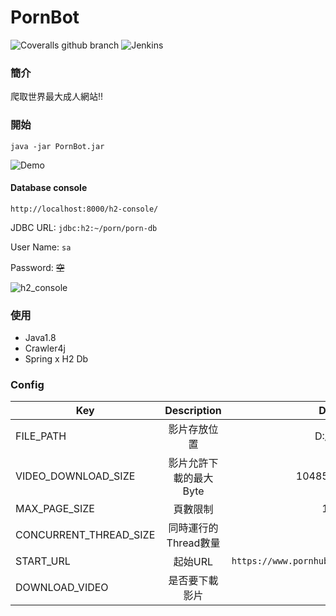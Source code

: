 # PornBot


![Coveralls github branch](https://img.shields.io/badge/java-1.8-green.svg)
![Jenkins](https://img.shields.io/badge/license-MIT-blue.svg)

### 簡介

爬取世界最大成人網站!!  
  
### 開始    

``java -jar PornBot.jar``
  
![Demo](https://raw.githubusercontent.com/tim232385/PornBot/master/image/demo1.gif)
  
#### Database console
``http://localhost:8000/h2-console/``

JDBC URL: ``jdbc:h2:~/porn/porn-db``  

User Name: ``sa``  

Password: ~~空~~

![h2_console](https://raw.githubusercontent.com/tim232385/PornBot/master/image/h2_console.gif)

### 使用
- Java1.8
- Crawler4j
- Spring x H2 Db

### Config
  

| Key | Description | Default | 
|--------------|:-----:|-----:|
|FILE_PATH | 影片存放位置 | D:/video |
| VIDEO_DOWNLOAD_SIZE | 影片允許下載的最大Byte | 104857600 |
| MAX_PAGE_SIZE | 頁數限制 | 10000 |
| CONCURRENT_THREAD_SIZE | 同時運行的Thread數量 | 10 |
| START_URL | 起始URL | `https://www.pornhub.com/` |
| DOWNLOAD_VIDEO | 是否要下載影片 | Y |
